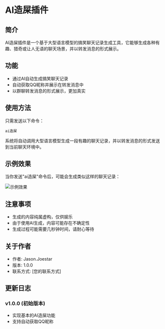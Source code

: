# AI造屎插件

## 简介
AI造屎插件是一个基于大型语言模型的搞笑聊天记录生成工具，它能够生成各种有趣、猎奇或让人无语的聊天场景，并以转发消息的形式展示。

## 功能
- 通过AI自动生成搞笑聊天记录
- 自动获取QQ昵称并展示在转发消息中
- 以群聊转发消息的形式展示，更加真实

## 使用方法
只需发送以下命令：
```
ai造屎
```

系统将自动调用大型语言模型生成一段有趣的聊天记录，并以转发消息的形式发送到当前聊天环境中。

## 示例效果
当你发送"ai造屎"命令后，可能会生成类似这样的聊天记录：

![示例效果](示例效果图片URL)

## 注意事项
- 生成的内容纯属虚构，仅供娱乐
- 由于使用AI生成，内容可能存在不确定性
- 生成过程可能需要几秒钟时间，请耐心等待

## 关于作者
- 作者: Jason.Joestar
- 版本: 1.0.0
- 联系方式: [您的联系方式]

## 更新日志
### v1.0.0 (初始版本)
- 实现基本的AI造屎功能
- 支持自动获取QQ昵称
